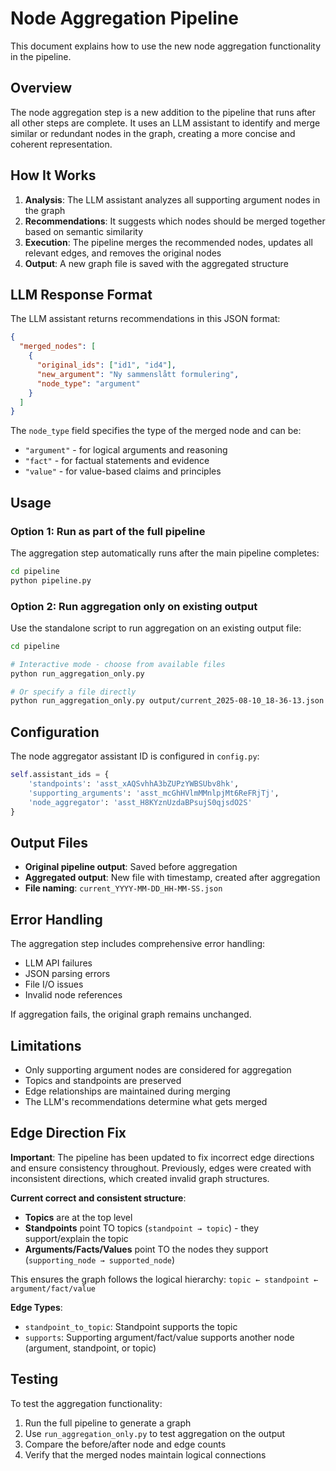 # Node Aggregation Pipeline

This document explains how to use the new node aggregation functionality in the pipeline.

## Overview

The node aggregation step is a new addition to the pipeline that runs after all other steps are complete. It uses an LLM assistant to identify and merge similar or redundant nodes in the graph, creating a more concise and coherent representation.

## How It Works

1. **Analysis**: The LLM assistant analyzes all supporting argument nodes in the graph
2. **Recommendations**: It suggests which nodes should be merged together based on semantic similarity
3. **Execution**: The pipeline merges the recommended nodes, updates all relevant edges, and removes the original nodes
4. **Output**: A new graph file is saved with the aggregated structure

## LLM Response Format

The LLM assistant returns recommendations in this JSON format:

```json
{
  "merged_nodes": [
    {
      "original_ids": ["id1", "id4"],
      "new_argument": "Ny sammenslått formulering",
      "node_type": "argument"
    }
  ]
}
```

The `node_type` field specifies the type of the merged node and can be:

- `"argument"` - for logical arguments and reasoning
- `"fact"` - for factual statements and evidence
- `"value"` - for value-based claims and principles

## Usage

### Option 1: Run as part of the full pipeline

The aggregation step automatically runs after the main pipeline completes:

```bash
cd pipeline
python pipeline.py
```

### Option 2: Run aggregation only on existing output

Use the standalone script to run aggregation on an existing output file:

```bash
cd pipeline

# Interactive mode - choose from available files
python run_aggregation_only.py

# Or specify a file directly
python run_aggregation_only.py output/current_2025-08-10_18-36-13.json
```

## Configuration

The node aggregator assistant ID is configured in `config.py`:

```python
self.assistant_ids = {
    'standpoints': 'asst_xAQSvhhA3bZUPzYWBSUbv8hk',
    'supporting_arguments': 'asst_mcGhHVlmMMnlpjMt6ReFRjTj',
    'node_aggregator': 'asst_H8KYznUzdaBPsujS0qjsdO2S'
}
```

## Output Files

- **Original pipeline output**: Saved before aggregation
- **Aggregated output**: New file with timestamp, created after aggregation
- **File naming**: `current_YYYY-MM-DD_HH-MM-SS.json`

## Error Handling

The aggregation step includes comprehensive error handling:

- LLM API failures
- JSON parsing errors
- File I/O issues
- Invalid node references

If aggregation fails, the original graph remains unchanged.

## Limitations

- Only supporting argument nodes are considered for aggregation
- Topics and standpoints are preserved
- Edge relationships are maintained during merging
- The LLM's recommendations determine what gets merged

## Edge Direction Fix

**Important**: The pipeline has been updated to fix incorrect edge directions and ensure consistency throughout. Previously, edges were created with inconsistent directions, which created invalid graph structures.

**Current correct and consistent structure**:

- **Topics** are at the top level
- **Standpoints** point TO topics (`standpoint → topic`) - they support/explain the topic
- **Arguments/Facts/Values** point TO the nodes they support (`supporting_node → supported_node`)

This ensures the graph follows the logical hierarchy: `topic ← standpoint ← argument/fact/value`

**Edge Types**:

- `standpoint_to_topic`: Standpoint supports the topic
- `supports`: Supporting argument/fact/value supports another node (argument, standpoint, or topic)

## Testing

To test the aggregation functionality:

1. Run the full pipeline to generate a graph
2. Use `run_aggregation_only.py` to test aggregation on the output
3. Compare the before/after node and edge counts
4. Verify that the merged nodes maintain logical connections
